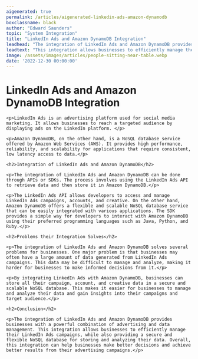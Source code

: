 ```yaml
---
aigenerated: true
permalink: /articles/aigenerated-linkedin-ads-amazon-dynamodb
boxclassname: black
author: "Edward Saunders"
topic: "System Integration"
title: "LinkedIn Ads and Amazon DynamoDB Integration"
leadhead: "The integration of LinkedIn Ads and Amazon DynamoDB provides businesses with a powerful combination of advertising and data management"
leadtext: "This integration allows businesses to efficiently manage their LinkedIn Ads campaigns, while also providing a secure and flexible NoSQL database for storing and analyzing their data. Overall, this integration can help businesses make better decisions and achieve better results from their advertising campaigns."
image: /assets/images/articles/people-sitting-near-table.webp
date: '2022-12-30 00:00:00'
---
```

<div class="arttext">	<h1>LinkedIn Ads and Amazon DynamoDB Integration</h1>

	<p>LinkedIn Ads is an advertising platform used for social media marketing. It allows businesses to reach a targeted audience by displaying ads on the LinkedIn platform. </p>

	<p>Amazon DynamoDB, on the other hand, is a NoSQL database service offered by Amazon Web Services (AWS). It provides high performance, reliability, and scalability for applications that require consistent, low latency access to data.</p>

	<h2>Integration of LinkedIn Ads and Amazon DynamoDB</h2>

	<p>The integration of LinkedIn Ads and Amazon DynamoDB can be done through APIs or SDKs. The process involves using the LinkedIn Ads API to retrieve data and then store it in Amazon DynamoDB.</p>

	<p>The LinkedIn Ads API allows developers to access and manage LinkedIn Ads campaigns, accounts, and creative. On the other hand, Amazon DynamoDB offers a flexible and scalable NoSQL database service that can be easily integrated with various applications. The SDK provides a simple way for developers to interact with Amazon DynamoDB using their preferred programming languages such as Java, Python, and Ruby.</p>

	<h2>Problems their Integration Solves</h2>

	<p>The integration of LinkedIn Ads and Amazon DynamoDB solves several problems for businesses. One major problem is that businesses may often have a large amount of data generated from LinkedIn Ads campaigns. This data may be difficult to manage and analyze, making it harder for businesses to make informed decisions from it.</p>

	<p>By integrating LinkedIn Ads with Amazon DynamoDB, businesses can store all their campaign, account, and creative data in a secure and scalable NoSQL database. This makes it easier for businesses to manage and analyze their data and gain insights into their campaigns and target audience.</p>

	<h2>Conclusion</h2>

	<p>The integration of LinkedIn Ads and Amazon DynamoDB provides businesses with a powerful combination of advertising and data management. This integration allows businesses to efficiently manage their LinkedIn Ads campaigns, while also providing a secure and flexible NoSQL database for storing and analyzing their data. Overall, this integration can help businesses make better decisions and achieve better results from their advertising campaigns.</p>

</div>